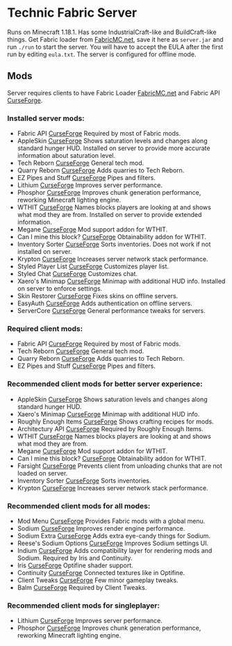 # Technic Fabric Server

Runs on Minecraft 1.18.1. Has some IndustrialCraft-like and BuildCraft-like things. Get Fabric loader from [FabricMC.net](https://fabricmc.net/), save it here as `server.jar` and run `./run` to start the server. You will have to accept the EULA after the first run by editing `eula.txt`. The server is configured for offline mode.

## Mods

Server requires clients to have Fabric Loader [FabricMC.net](https://fabricmc.net/) and Fabric API [CurseForge](https://www.curseforge.com/minecraft/mc-mods/fabric-api).

### Installed server mods:
- Fabric API [CurseForge](https://www.curseforge.com/minecraft/mc-mods/fabric-api)
  Required by most of Fabric mods.
- AppleSkin [CurseForge](https://www.curseforge.com/minecraft/mc-mods/appleskin)
  Shows saturation levels and changes along standard hunger HUD.
  Installed on server to provide more accurate information about saturation level.
- Tech Reborn [CurseForge](https://www.curseforge.com/minecraft/mc-mods/techreborn)
  General tech mod.
- Quarry Reborn [CurseForge](https://www.curseforge.com/minecraft/mc-mods/quarry-reborn)
  Adds quarries to Tech Reborn.
- EZ Pipes and Stuff [CurseForge](https://www.curseforge.com/minecraft/mc-mods/styled-player-list)
  Pipes and filters.
- Lithium [CurseForge](https://www.curseforge.com/minecraft/mc-mods/lithium)
  Improves server performance.
- Phosphor [CurseForge](https://www.curseforge.com/minecraft/mc-mods/phosphor)
  Improves chunk generation performance, reworking Minecraft lighting engine.
- WTHIT [CurseForge](https://www.curseforge.com/minecraft/mc-mods/wthit)
  Names blocks players are looking at and shows what mod they are from.
  Installed on server to provide extended information.
- Megane [CurseForge](https://www.curseforge.com/minecraft/mc-mods/megane)
  Mod support addon for WTHIT.
- Can I mine this block? [CurseForge](https://www.curseforge.com/minecraft/mc-mods/can-i-mine-this-block)
  Obtainability addon for WTHIT.
- Inventory Sorter [CurseForge](https://www.curseforge.com/minecraft/mc-mods/inventory-sorting)
  Sorts inventories.
  Does not work if not installed on server.
- Krypton [CurseForge](https://www.curseforge.com/minecraft/mc-mods/krypton)
  Increases server network stack performance.
- Styled Player List [CurseForge](https://www.curseforge.com/minecraft/mc-mods/styled-player-list)
  Customizes player list.
- Styled Chat [CurseForge](https://www.curseforge.com/minecraft/mc-mods/styled-player-list)
  Customizes chat.
- Xaero's Minimap [CurseForge](https://www.curseforge.com/minecraft/mc-mods/xaeros-minimap)
  Minimap with additional HUD info.
  Installed on server to enforce settings.
- Skin Restorer [CurseForge](https://www.curseforge.com/minecraft/mc-mods/skinrestorer)
  Fixes skins on offline servers.
- EasyAuth [CurseForge](https://www.curseforge.com/minecraft/mc-mods/easyauth)
  Adds authentication on offline servers.
- ServerCore [CurseForge](https://www.curseforge.com/minecraft/mc-mods/servercore)
  General performance tweaks for servers.

### Required client mods:
- Fabric API [CurseForge](https://www.curseforge.com/minecraft/mc-mods/fabric-api)
  Required by most of Fabric mods.
- Tech Reborn [CurseForge](https://www.curseforge.com/minecraft/mc-mods/techreborn)
  General tech mod.
- Quarry Reborn [CurseForge](https://www.curseforge.com/minecraft/mc-mods/quarry-reborn)
  Adds quarries to Tech Reborn.
- EZ Pipes and Stuff [CurseForge](https://www.curseforge.com/minecraft/mc-mods/styled-player-list)
  Pipes and filters.

### Recommended client mods for better server experience:
- AppleSkin [CurseForge](https://www.curseforge.com/minecraft/mc-mods/appleskin)
  Shows saturation levels and changes along standard hunger HUD.
- Xaero's Minimap [CurseForge](https://www.curseforge.com/minecraft/mc-mods/xaeros-minimap)
  Minimap with additional HUD info.
- Roughly Enough Items [CurseForge](https://www.curseforge.com/minecraft/mc-mods/roughly-enough-items)
  Shows crafting recipes for mods.
- Architectury API [CurseForge](https://www.curseforge.com/minecraft/mc-mods/architectury-fabric)
  Required by Roughly Enough Items.
- WTHIT [CurseForge](https://www.curseforge.com/minecraft/mc-mods/wthit)
  Names blocks players are looking at and shows what mod they are from.
- Megane [CurseForge](https://www.curseforge.com/minecraft/mc-mods/megane)
  Mod support addon for WTHIT.
- Can I mine this block? [CurseForge](https://www.curseforge.com/minecraft/mc-mods/can-i-mine-this-block)
  Obtainability addon for WTHIT.
- Farsight [CurseForge](https://www.curseforge.com/minecraft/mc-mods/farsight)
  Prevents client from unloading chunks that are not loaded on server.
- Inventory Sorter [CurseForge](https://www.curseforge.com/minecraft/mc-mods/inventory-sorting)
  Sorts inventories.
- Krypton [CurseForge](https://www.curseforge.com/minecraft/mc-mods/krypton)
  Increases server network stack performance.

### Recommended client mods for all modes:
- Mod Menu [CurseForge](https://www.curseforge.com/minecraft/mc-mods/modmenu)
  Provides Fabric mods with a global menu.
- Sodium [CurseForge](https://www.curseforge.com/minecraft/mc-mods/sodium)
  Improves render engine performance.
- Sodium Extra [CurseForge](https://www.curseforge.com/minecraft/mc-mods/sodium-extra)
  Adds extra eye-candy things for Sodium.
- Reese's Sodium Options [CurseForge](https://www.curseforge.com/minecraft/mc-mods/reeses-sodium-options)
  Improves Sodium settings UI.
- Indium [CurseForge](https://www.curseforge.com/minecraft/mc-mods/indium)
  Adds compatibility layer for rendering mods and Sodium.
  Required by Iris and Continuity.
- Iris [CurseForge](https://www.curseforge.com/minecraft/mc-mods/irisshaders)
  Optifine shader support.
- Continuity [CurseForge](https://www.curseforge.com/minecraft/mc-mods/continuity)
  Connected textures like in Optifine.
- Client Tweaks [CurseForge](https://www.curseforge.com/minecraft/mc-mods/client-tweaks-fabric)
  Few minor gameplay tweaks.
- Balm [CurseForge](https://www.curseforge.com/minecraft/mc-mods/balm-fabric)
  Required by Client Tweaks.

### Recommended client mods for singleplayer:
- Lithium [CurseForge](https://www.curseforge.com/minecraft/mc-mods/lithium)
  Improves server performance.
- Phosphor [CurseForge](https://www.curseforge.com/minecraft/mc-mods/phosphor)
  Improves chunk generation performance, reworking Minecraft lighting engine.
